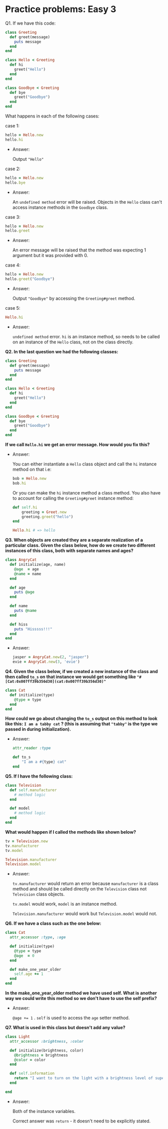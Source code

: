 # Practice problems: Easy 3

Q1. If we have this code:

```ruby
class Greeting
  def greet(message)
    puts message
  end
end

class Hello < Greeting
  def hi
    greet("Hello")
  end
end

class Goodbye < Greeting
  def bye
    greet("Goodbye")
  end
end
```

What happens in each of the following cases:

case 1:

```ruby
hello = Hello.new
hello.hi
```

- Answer:

    Output `"Hello"`

case 2:

```ruby
hello = Hello.new
hello.bye
```

- Answer:

    An `undefined method` error will be raised. Objects in the `Hello` class can't access instance methods in the `Goodbye` class.

case 3:

```ruby
hello = Hello.new
hello.greet
```

- Answer:

    An error message will be raised that the method was expecting 1 argument but it was provided with 0. 

case 4:

```ruby
hello = Hello.new
hello.greet("Goodbye")
```

- Answer:

    Output `"Goodbye"` by accessing the `Greeting#greet` method.

case 5:

```ruby
Hello.hi
```

- Answer:

    `undefined method` error. `hi` is an instance method, so needs to be called on an instance of the `Hello` class, not on the class directly.

**Q2. In the last question we had the following classes:**

```ruby
class Greeting
  def greet(message)
    puts message
  end
end

class Hello < Greeting
  def hi
    greet("Hello")
  end
end

class Goodbye < Greeting
  def bye
    greet("Goodbye")
  end
end
```

**If we call `Hello.hi` we get an error message. How would you fix this?**

- Answer:

    You can either instantiate a `Hello` class object and call the `hi` instance method on that i.e:

    ```ruby
    bob = Hello.new
    bob.hi
    ```

    Or you can make the `hi` instance method a class method. You also have to account for calling the `Greeting#greet` instance method:

    ```ruby
    def self.hi
    	greeting = Greet.new
    	greeting.greet("hello")
    end

    Hello.hi # => hello
    ```

**Q3. When objects are created they are a separate realization of a particular class. Given the class below, how do we create two different instances of this class, both with separate names and ages?**

```ruby
class AngryCat
  def initialize(age, name)
    @age  = age
    @name = name
  end

  def age
    puts @age
  end

  def name
    puts @name
  end

  def hiss
    puts "Hisssss!!!"
  end
end
```

- Answer:

    ```ruby
    jasper = AngryCat.new(2, "jasper")
    evie = AngryCat.new(3, 'evie')
    ```

**Q4. Given the class below, if we created a new instance of the class and then called `to_s` on that instance we would get something like `"#[Cat:0x007ff39b356d30](cat:0x007ff39b356d30)"`**

```ruby
class Cat
  def initialize(type)
    @type = type
  end
end
```

**How could we go about changing the `to_s` output on this method to look like this: `I am a tabby cat` ? (this is assuming that `"tabby"` is the type we passed in during initialization).**

- Answer:

    ```ruby
    attr_reader :type

    def to_s
    	"I am a #{type} cat"
    end
    ```

**Q5. If I have the following class:**

```ruby
class Television
  def self.manufacturer
    # method logic
  end

  def model
    # method logic
  end
end
```

**What would happen if I called the methods like shown below?**

```ruby
tv = Television.new
tv.manufacturer
tv.model

Television.manufacturer
Television.model
```

- Answer:

    `tv.manufacturer` would return an error because `manufacturer` is a class method and should be called directly on the `Television` class not `Television` class objects. 

    `tv.model` would work, `model` is an instance method.

    `Television.manufacturer` would work but `Television.model` would not.

**Q6. If we have a class such as the one below:**

```ruby
class Cat
  attr_accessor :type, :age

  def initialize(type)
    @type = type
    @age  = 0
  end

  def make_one_year_older
    self.age += 1
  end
end
```

**In the make_one_year_older method we have used self. What is another way we could write this method so we don't have to use the self prefix?**

- Answer:

    `@age += 1` . `self` is used to access the `age` setter method. 

**Q7. What is used in this class but doesn't add any value?**

```ruby
class Light
  attr_accessor :brightness, :color

  def initialize(brightness, color)
    @brightness = brightness
    @color = color
  end

  def self.information
    return "I want to turn on the light with a brightness level of super high and a color of green"
  end

end
```

- Answer:

    Both of the instance variables.

    Correct answer was `return` - it doesn't need to be explicitly stated.